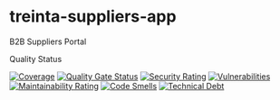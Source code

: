 # treinta-suppliers-app

B2B Suppliers Portal


Quality Status

[![Coverage](https://sonarcloud.io/api/project_badges/measure?project=30SAS_treinta-suppliers-app&metric=coverage&token=7137cf48a96e124d9321d39ef26a3d70938ddf15)](https://sonarcloud.io/summary/new_code?id=30SAS_treinta-suppliers-app)
[![Quality Gate Status](https://sonarcloud.io/api/project_badges/measure?project=30SAS_treinta-suppliers-app&metric=alert_status&token=7137cf48a96e124d9321d39ef26a3d70938ddf15)](https://sonarcloud.io/summary/new_code?id=30SAS_treinta-suppliers-app) [![Security Rating](https://sonarcloud.io/api/project_badges/measure?project=30SAS_treinta-suppliers-app&metric=security_rating&token=7137cf48a96e124d9321d39ef26a3d70938ddf15)](https://sonarcloud.io/summary/new_code?id=30SAS_treinta-suppliers-app) [![Vulnerabilities](https://sonarcloud.io/api/project_badges/measure?project=30SAS_treinta-suppliers-app&metric=vulnerabilities&token=7137cf48a96e124d9321d39ef26a3d70938ddf15)](https://sonarcloud.io/summary/new_code?id=30SAS_treinta-suppliers-app) [![Maintainability Rating](https://sonarcloud.io/api/project_badges/measure?project=30SAS_treinta-suppliers-app&metric=sqale_rating&token=7137cf48a96e124d9321d39ef26a3d70938ddf15)](https://sonarcloud.io/summary/new_code?id=30SAS_treinta-suppliers-app) [![Code Smells](https://sonarcloud.io/api/project_badges/measure?project=30SAS_treinta-suppliers-app&metric=code_smells&token=7137cf48a96e124d9321d39ef26a3d70938ddf15)](https://sonarcloud.io/summary/new_code?id=30SAS_treinta-suppliers-app) [![Technical Debt](https://sonarcloud.io/api/project_badges/measure?project=30SAS_treinta-suppliers-app&metric=sqale_index&token=7137cf48a96e124d9321d39ef26a3d70938ddf15)](https://sonarcloud.io/summary/new_code?id=30SAS_treinta-suppliers-app)